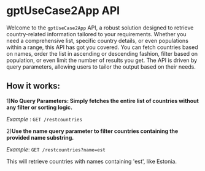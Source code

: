 # gptUseCase2App API
Welcome to the `gptUseCase2App` API, a robust solution designed to retrieve country-related information tailored to your requirements.
Whether you need a comprehensive list, specific country details, or even populations within a range, this API has got you covered. 
You can fetch countries based on names, order the list in ascending or descending fashion, filter based on population, or even limit the number of results you get.
The API is driven by query parameters, allowing users to tailor the output based on their needs.

## How it works:
1)**No Query Parameters: Simply fetches the entire list of countries without any filter or sorting logic.**

_Example_ : `GET /restcountries`

2)**Use the name query parameter to filter countries containing the provided name substring.**

_Example_: `GET /restcountries?name=est`

This will retrieve countries with names containing 'est', like Estonia.
